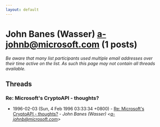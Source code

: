 ```yaml
---
layout: default
---
```


# John Banes (Wasser) <a-johnb@microsoft.com> (1 posts)

_Be aware that many list participants used multiple email addresses over their time active on the list. As such this page may not contain all threads available._

## Threads

### Re: Microsoft's CryptoAPI - thoughts?
+ 1996-02-03 (Sun, 4 Feb 1996 03:33:34 +0800) - [Re: Microsoft's CryptoAPI - thoughts?](/archive/1996/02/7601e2722e033b38a5ab95b9936626863569fca82d2e0a9805734f2b726314f2) - _John Banes (Wasser) \<a-johnb@microsoft.com\>_

